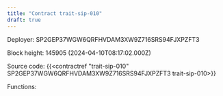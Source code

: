 ```yaml
---
title: "Contract trait-sip-010"
draft: true
---
```

Deployer: SP2GEP37WGW6QRFHVDAM3XW9Z716SRS94FJXPZFT3


 



Block height: 145905 (2024-04-10T08:17:02.000Z)

Source code: {{<contractref "trait-sip-010" SP2GEP37WGW6QRFHVDAM3XW9Z716SRS94FJXPZFT3 trait-sip-010>}}

Functions:


